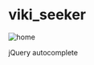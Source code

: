 # viki_seeker

![home](https://cloud.githubusercontent.com/assets/16857061/19177198/ad94c254-8bfb-11e6-8637-bffbea6fc922.png)

jQuery autocomplete
